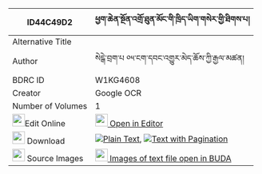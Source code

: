 |ID44C49D2|ཕྱག་ཆེན་སྔོན་འགྲོ་ཐུན་མོང་གི་ཁྲིད་ཡིག་གསེར་གྱི་ཐིགས་པ། 
| --- | --- 
|Alternative Title |
|Author| སེངྒེ་བྲག་པ ༠༥་ངག་དབང་འགྱུར་མེད་ཆོས་ཀྱི་རྒྱལ་མཚན།
|BDRC ID | W1KG4608
|Creator | Google OCR
|Number of Volumes| 1
|<img width="25" src="https://img.icons8.com/color/25/000000/edit-property.png">Edit Online| [<img width="25" src="https://avatars.githubusercontent.com/u/45091458?s=200&v=4"> Open in Editor](http://editor.openpecha.org/ID44C49D2)
|<img width="25" src="https://img.icons8.com/fluent/48/000000/download-2.png"/>  Download | [![](https://img.icons8.com/color/20/000000/txt.png)Plain Text](https://github.com/Openpecha/ID44C49D2/releases/download/v1/chak_chen_ngondro_tunmong_gi_t_plain_ID44C49D2.zip), [![](https://img.icons8.com/color/20/000000/txt.png)Text with Pagination](https://github.com/Openpecha/ID44C49D2/releases/download/v1/chak_chen_ngondro_tunmong_gi_t_pages_ID44C49D2.zip)
|<img width="25" src="https://img.icons8.com/plasticine/100/000000/pictures-folder.png"/>  Source Images | [<img width="25" src="https://library.bdrc.io/icons/BUDA-small.svg"> Images of text file open in BUDA](https://library.bdrc.io/show/bdr:W1KG4608)